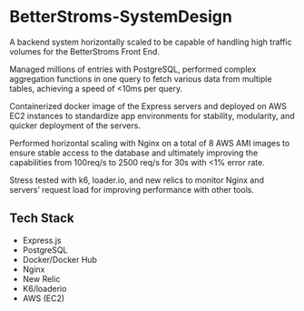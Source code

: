 # BetterStroms-SystemDesign
A backend system horizontally scaled to be capable of handling high traffic volumes for the BetterStroms Front End.

Managed millions of entries with PostgreSQL, performed complex aggregation functions in one query to fetch various data from multiple tables, achieving a speed of <10ms per query.

Containerized docker image of the Express servers and deployed on AWS EC2 instances to standardize app environments for stability, modularity, and quicker deployment of the servers.

Performed horizontal scaling with Nginx on a total of 8 AWS AMI images to ensure stable access to the database and ultimately improving the capabilities from 100req/s to 2500 req/s for 30s with <1% error rate.

Stress tested with k6, loader.io, and new relics to monitor Nginx and servers’ request load for improving performance with other tools.

## Tech Stack
- Express.js
- PostgreSQL
- Docker/Docker Hub
- Nginx
- New Relic
- K6/loaderio
- AWS (EC2)

